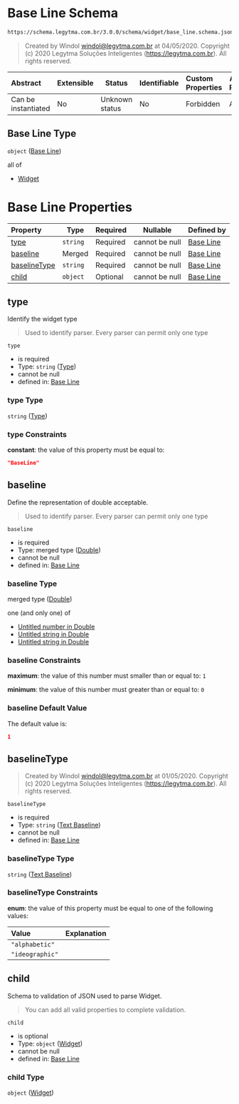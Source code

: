 # Base Line Schema

```txt
https://schema.legytma.com.br/3.0.0/schema/widget/base_line.schema.json
```




> Created by Windol [windol@legytma.com.br](mailto:windol@legytma.com.br) at 04/05/2020.
> Copyright (c) 2020 Legytma Soluções Inteligentes (<https://legytma.com.br>). All rights reserved.
>

| Abstract            | Extensible | Status         | Identifiable | Custom Properties | Additional Properties | Access Restrictions | Defined In                                                                             |
| :------------------ | ---------- | -------------- | ------------ | :---------------- | --------------------- | ------------------- | -------------------------------------------------------------------------------------- |
| Can be instantiated | No         | Unknown status | No           | Forbidden         | Allowed               | none                | [base_line.schema.json](../schema/widget/base_line.schema.json) |

## Base Line Type

`object` ([Base Line](base_line.md))

all of

-   [Widget](input_decoration-properties-widget-5.md)

# Base Line Properties

| Property                      | Type     | Required | Nullable       | Defined by                                                                                                                                               |
| :---------------------------- | -------- | -------- | -------------- | :------------------------------------------------------------------------------------------------------------------------------------------------------- |
| [type](#type)                 | `string` | Required | cannot be null | [Base Line](widget-definitions-type.md)                  |
| [baseline](#baseline)         | Merged   | Required | cannot be null | [Base Line](app_bar_theme-properties-double.md)                |
| [baselineType](#baselineType) | `string` | Required | cannot be null | [Base Line](text_style-properties-text-baseline.md) |
| [child](#child)               | `object` | Optional | cannot be null | [Base Line](input_decoration-properties-widget-5.md)              |

## type

Identify the widget type


> Used to identify parser. Every parser can permit only one type
>

`type`

-   is required
-   Type: `string` ([Type](widget-definitions-type.md))
-   cannot be null
-   defined in: [Base Line](widget-definitions-type.md)

### type Type

`string` ([Type](widget-definitions-type.md))

### type Constraints

**constant**: the value of this property must be equal to:

```json
"BaseLine"
```

## baseline

Define the representation of double acceptable.


> Used to identify parser. Every parser can permit only one type
>

`baseline`

-   is required
-   Type: merged type ([Double](app_bar_theme-properties-double.md))
-   cannot be null
-   defined in: [Base Line](app_bar_theme-properties-double.md)

### baseline Type

merged type ([Double](app_bar_theme-properties-double.md))

one (and only one) of

-   [Untitled number in Double](double-definitions-doublenumber.md)
-   [Untitled string in Double](double-definitions-doublestring.md)
-   [Untitled string in Double](double-definitions-doubleenum.md)

### baseline Constraints

**maximum**: the value of this number must smaller than or equal to: `1`

**minimum**: the value of this number must greater than or equal to: `0`

### baseline Default Value

The default value is:

```json
1
```

## baselineType




> Created by Windol [windol@legytma.com.br](mailto:windol@legytma.com.br) at 01/05/2020.
> Copyright (c) 2020 Legytma Soluções Inteligentes (<https://legytma.com.br>). All rights reserved.
>

`baselineType`

-   is required
-   Type: `string` ([Text Baseline](text_style-properties-text-baseline.md))
-   cannot be null
-   defined in: [Base Line](text_style-properties-text-baseline.md)

### baselineType Type

`string` ([Text Baseline](text_style-properties-text-baseline.md))

### baselineType Constraints

**enum**: the value of this property must be equal to one of the following values:

| Value           | Explanation |
| :-------------- | ----------- |
| `"alphabetic"`  |             |
| `"ideographic"` |             |

## child

Schema to validation of JSON used to parse Widget.


> You can add all valid properties to complete validation.
>

`child`

-   is optional
-   Type: `object` ([Widget](input_decoration-properties-widget-5.md))
-   cannot be null
-   defined in: [Base Line](input_decoration-properties-widget-5.md)

### child Type

`object` ([Widget](input_decoration-properties-widget-5.md))
